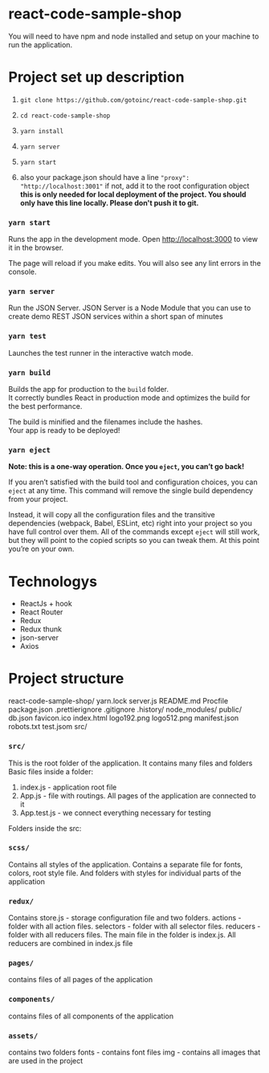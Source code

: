 # react-code-sample-shop

You will need to have npm and node installed and setup on your machine to run the application.

# Project set up description

1. `git clone https://github.com/gotoinc/react-code-sample-shop.git`

2. `cd react-code-sample-shop`

3. `yarn install`

4. `yarn server`

5. `yarn start`

6. also your package.json should have a line `"proxy": "http://localhost:3001"`
   if not, add it to the root configuration object
   **this is only needed for local deployment of the project. You should only have this line locally. Please don't push it to git.**

### `yarn start`

Runs the app in the development mode.
Open [http://localhost:3000](http://localhost:3000) to view it in the browser.

The page will reload if you make edits.
You will also see any lint errors in the console.

### `yarn server`

Run the JSON Server.
JSON Server is a Node Module that you can use to create demo REST JSON services within a short span of minutes

### `yarn test`

Launches the test runner in the interactive watch mode.

### `yarn build`

Builds the app for production to the `build` folder.\
It correctly bundles React in production mode and optimizes the build for the best performance.

The build is minified and the filenames include the hashes.\
Your app is ready to be deployed!

### `yarn eject`

**Note: this is a one-way operation. Once you `eject`, you can’t go back!**

If you aren’t satisfied with the build tool and configuration choices, you can `eject` at any time. This command will remove the single build dependency from your project.

Instead, it will copy all the configuration files and the transitive dependencies (webpack, Babel, ESLint, etc) right into your project so you have full control over them. All of the commands except `eject` will still work, but they will point to the copied scripts so you can tweak them. At this point you’re on your own.


# Technologys

 - ReactJs + hook
 - React Router
 - Redux
 - Redux thunk
 - json-server
 - Axios

# Project structure

react-code-sample-shop/
   yarn.lock
   server.js
   README.md
   Procfile
   package.json
   .prettierignore
   .gitignore
   .history/
   node_modules/
   public/
      db.json
      favicon.ico
      index.html
      logo192.png
      logo512.png
      manifest.json
      robots.txt
      test.jsom
   src/
      
### `src/`

This is the root folder of the application. It contains many files and folders
Basic files inside a folder:
1. index.js - application root file
2. App.js - file with routings. All pages of the application are connected to it
3. App.test.js - we connect everything necessary for testing


Folders inside the src:

### `scss/` 
 Contains all styles of the application. Contains a separate file for fonts, colors, root style file. And folders with styles for individual parts of the application

### `redux/`
Сontains store.js - storage configuration file and two folders.
actions - folder with all action files. 
selectors - folder with all selector files.
reducers - folder with all reducers files. The main file in the folder is index.js. All reducers are combined in index.js file

### `pages/`
contains files of all pages of the application

### `components/`
contains files of all components of the application

### `assets/`
contains two folders
fonts - contains font files
img - contains all images that are used in the project
